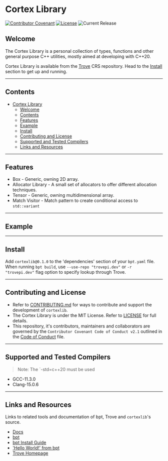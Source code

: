 # Cortex Library

[![Contributor Covenant](https://img.shields.io/badge/Contributor%20Covenant-2.1-4baaaa.svg)](CODE_OF_CONDUCT.md)
[![License](https://img.shields.io/github/license/cortexlib/box)](LICENSE)
![Current Release](https://img.shields.io/github/v/release/oraqlle/cortexlib?include_prereleases)
<!-- ![bpt Version](https://img.shields.io/badge/bpt%20version%3A-1.0.0--beta--1-blue)
![C++ Standard](https://img.shields.io/badge/C%2B%2B%20Standard-C%2B%2B20-red)
![GCC](https://img.shields.io/badge/GCC-11.1.0-yellow)
![Clang](https://img.shields.io/badge/clang-10.0.0-yellow) -->

## Welcome

The Cortex Library is a personal collection of types, functions and other general purpose C++ utilities, mostly aimed at developing with C++20.

Cortex Library is available from the [Trove](https://tropepi.dev) CRS repository. Head to the [Install](#install) section to get up and running.

---

## Contents

- [Cortex Library](#cortex-library)
  - [Welcome](#welcome)
  - [Contents](#contents)
  - [Features](#features)
  - [Example](#example)
  - [Install](#install)
  - [Contributing and License](#contributing-and-license)
  - [Supported and Tested Compilers](#supported-and-tested-compilers)
  - [Links and Resources](#links-and-resources)

---

## Features

- Box - Generic, owning 2D array.
- Allocator Library - A small set of allocators to offer different allocation techniques.
- Tensor - Generic, owning multidimensional array.
- Match Visitor - Match pattern to create conditional access to `std::variant`

---

## Example

---

## Install

Add `cortexlib@0.1.0` to the 'dependencies' section of your `bpt.yaml` file. When running `bpt build`, use `--use-repo "trovepi.dev"` or `-r "trovepi.dev"` flag option to specify lookup through Trove.

---

## Contributing and License

- Refer to [CONTRIBUTING.md](CONTRIBUTING.md) for ways to contribute and support the development of `cortexlib`.
- The Cortex Library is under the MIT License. Refer to [LICENSE](LICENSE) for full details.
- This repository, it's contributors, maintainers and collaborators are governed by the `Contributor Covenant Code of Conduct v2.1` outlined in the [Code of Conduct](CODE_OF_CONDUCT.md) file.

---

## Supported and Tested Compilers

> Note: The `-std=c++20 must be used

- GCC-11.3.0
- Clang-15.0.6

---

## Links and Resources

Links to related tools and documentation of bpt, Trove and `cortexlib`'s source.

- [Docs](/docs/README.md)
- [bpt](https://bpt.pizza)
- [bpt Install Guide](https://bpt.pizza/docs/latest/tut/install.html)
- ['Hello World!' from bpt](https://bpt.pizza/docs/latest/tut/hello-world.html)
- [Trove Homepage](https://trovepi.dev)
